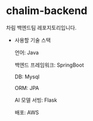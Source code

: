 # chalim-backend
차림 백엔드팀 레포지토리입니다.

- 사용할 기술 스택
    
    언어: Java 
    
    백엔드 프레임워크: SpringBoot 
    
    DB: Mysql
    
    ORM: JPA
    
    AI 모델 서빙: Flask
    
    배포: AWS
